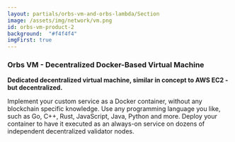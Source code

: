 ```yaml
---
layout: partials/orbs-vm-and-orbs-lambda/Section
image: /assets/img/network/vm.png
id: orbs-vm-product-2
background:  "#f4f4f4"
imgFirst: true
---
```


### Orbs VM - Decentralized Docker-Based Virtual Machine

**Dedicated decentralized virtual machine, similar in concept to AWS EC2 - but decentralized.**

Implement your custom service as a Docker container, without any blockchain specific knowledge. Use any programming language you like, such as Go, C++, Rust, JavaScript, Java, Python and more. Deploy your container to have it executed as an always-on service on dozens of independent decentralized validator nodes.